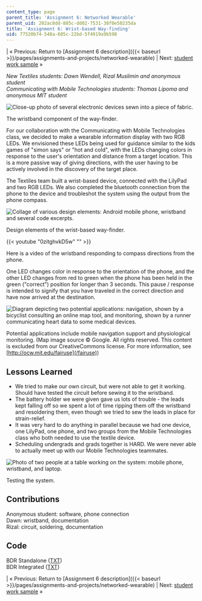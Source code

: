 ```yaml
---
content_type: page
parent_title: 'Assignment 6: Networked Wearable'
parent_uid: 202ac8dd-885c-dd02-7531-38f0e50235da
title: 'Assignment 6: Wrist-based Way-finding'
uid: 77520b74-548a-605c-22bd-5f4919a9b598
---
```


| « Previous: Return to [Assignment 6 description]({{< baseurl >}}/pages/assignments-and-projects/networked-wearable) | Next: [student work sample](/courses/media-arts-and-sciences/mas-962-special-topics-new-textiles-spring-2010/assignments-and-projects/networked-wearable/assignment-6-hello-u.s.a.) » 

_New Textiles students: Dawn Wendell, Rizal Muslimin and anonymous student  
Communicating with Mobile Technologies students: Thomas Lipoma and anonymous MIT student_

![Close-up photo of several electronic devices sewn into a piece of fabric.](/courses/media-arts-and-sciences/mas-962-special-topics-new-textiles-spring-2010/assignments-and-projects/networked-wearable/assignment-6-wrist-based-way-finding/device01.jpg)

The wristband component of the way-finder.

For our collaboration with the Communicating with Mobile Technologies class, we decided to make a wearable information display with two RGB LEDs. We envisioned these LEDs being used for guidance similar to the kids games of "simon says" or "hot and cold", with the LEDs changing colors in response to the user's orientation and distance from a target location. This is a more passive way of giving directions, with the user having to be actively involved in the discovery of the target place.

The Textiles team built a wrist-based device, connected with the LilyPad and two RGB LEDs. We also completed the bluetooth connection from the phone to the device and troubleshot the system using the output from the phone compass.

![Collage of various design elements: Android mobile phone, wristband and several code excerpts.](/courses/media-arts-and-sciences/mas-962-special-topics-new-textiles-spring-2010/assignments-and-projects/networked-wearable/assignment-6-wrist-based-way-finding/wrist1.gif)

Design elements of the wrist-based way-finder.

{{< youtube "0zitghvkD5w" "" >}}

Here is a video of the wristband responding to compass directions from the phone.

One LED changes color in response to the orientation of the phone, and the other LED changes from red to green when the phone has been held in the green ("correct") position for longer than 3 seconds. This pause / response is intended to signify that you have traveled in the correct direction and have now arrived at the destination.

![Diagram depicting two potential applications: navigation, shown by a bicyclist consulting an online map tool, and monitoring, shown by a runner communicating heart data to some medical devices.](/courses/media-arts-and-sciences/mas-962-special-topics-new-textiles-spring-2010/assignments-and-projects/networked-wearable/assignment-6-wrist-based-way-finding/wrist2.gif)

Potential applications include mobile navigation support and physiological monitoring. (Map image source © Google. All rights reserved. This content is excluded from our CreativeCommons license. For more information, see [http://ocw.mit.edu/fairuse](/fairuse))

Lessons Learned
---------------

*   We tried to make our own circuit, but were not able to get it working. Should have tested the circuit before sewing it to the wristband.
*   The battery holder we were given gave us lots of trouble - the leads kept falling off so we spent a lot of time ripping them off the wristband and resoldering them, even though we tried to sew the leads in place for strain-relief.
*   It was very hard to do anything in parallel because we had one device, one LilyPad, one phone, and two groups from the Mobile Technologies class who both needed to use the textile device.
*   Scheduling undergrads and grads together is HARD. We were never able to actually meet up with our Mobile Technologies teammates.

![Photo of two people at a table working on the system: mobile phone, wristband, and laptop.](/courses/media-arts-and-sciences/mas-962-special-topics-new-textiles-spring-2010/assignments-and-projects/networked-wearable/assignment-6-wrist-based-way-finding/working02.jpg)

Testing the system.

Contributions
-------------

Anonymous student: software, phone connection  
Dawn: wristband, documentation  
Rizal: circuit, soldering, documentation

Code
----

BDR Standalone ([TXT](/courses/media-arts-and-sciences/mas-962-special-topics-new-textiles-spring-2010/assignments-and-projects/networked-wearable/assignment-6-wrist-based-way-finding/bdr_standalone_code.txt))  
BDR Integrated ([TXT](/courses/media-arts-and-sciences/mas-962-special-topics-new-textiles-spring-2010/assignments-and-projects/networked-wearable/assignment-6-wrist-based-way-finding/bdr_integrated_code.txt))

| « Previous: Return to [Assignment 6 description]({{< baseurl >}}/pages/assignments-and-projects/networked-wearable) | Next: [student work sample](/courses/media-arts-and-sciences/mas-962-special-topics-new-textiles-spring-2010/assignments-and-projects/networked-wearable/assignment-6-hello-u.s.a.) »